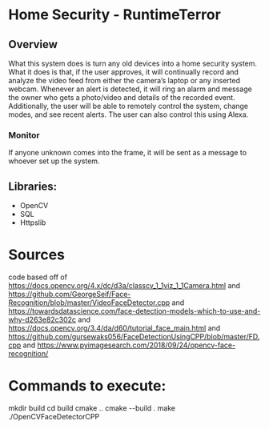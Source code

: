 # Home Security - RuntimeTerror

## Overview
What this system does is turn any old devices into a home security system. What it does is that, if the user approves, it will continually record and analyze the video feed from either the camera’s laptop or any inserted webcam. Whenever an alert is detected, it will ring an alarm and message the owner who gets a photo/video and details of the recorded event. Additionally, the user will be able to remotely control the system, change modes, and see recent alerts. The user can also control this using Alexa. 

### Monitor
If anyone unknown comes into the frame, it will be sent as a message to whoever set up the system.

## Libraries:

- OpenCV
- SQL
- Httpslib

# Sources
code based off of https://docs.opencv.org/4.x/dc/d3a/classcv_1_1viz_1_1Camera.html
and https://github.com/GeorgeSeif/Face-Recognition/blob/master/VideoFaceDetector.cpp
and https://towardsdatascience.com/face-detection-models-which-to-use-and-why-d263e82c302c
and https://docs.opencv.org/3.4/da/d60/tutorial_face_main.html and https://github.com/gursewaks056/FaceDetectionUsingCPP/blob/master/FD.cpp
and https://www.pyimagesearch.com/2018/09/24/opencv-face-recognition/
# Commands to execute:
mkdir build
cd build
cmake ..
cmake --build .
make
./OpenCVFaceDetectorCPP

